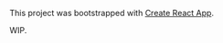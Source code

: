This project was bootstrapped with [Create React App](https://github.com/facebookincubator/create-react-app).

WIP.

